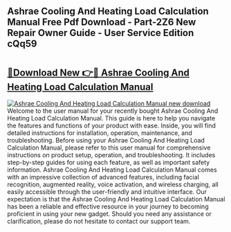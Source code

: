 ## Ashrae Cooling And Heating Load Calculation Manual Free Pdf Download - Part-2Z6 New Repair Owner Guide - User Service Edition cQq59

# <h2><a href="http://bc3284.oget.top/?id=Ashrae+Cooling+And+Heating+Load+Calculation+Manual">🔗Download New 👉🔴 Ashrae Cooling And Heating Load Calculation Manual</a></h2>

[![Ashrae Cooling And Heating Load Calculation Manual new download](https://i.imgur.com/5g1atiW.png)](http://bc3284.oget.top/?id=Ashrae+Cooling+And+Heating+Load+Calculation+Manual)
Welcome to the user manual for your recently bought Ashrae Cooling And Heating Load Calculation Manual. This guide is here to help you navigate the features and functions of your product with ease. Inside, you will find detailed instructions for installation, operation, maintenance, and troubleshooting. Before using your Ashrae Cooling And Heating Load Calculation Manual, please refer to this user manual for comprehensive instructions on product setup, operation, and troubleshooting. It includes step-by-step guides for using each feature, as well as important safety information. Ashrae Cooling And Heating Load Calculation Manual comes with an impressive collection of advanced features, including facial recognition, augmented reality, voice activation, and wireless charging, all easily accessible through the user-friendly and intuitive interface. Our expectation is that the Ashrae Cooling And Heating Load Calculation Manual has been a reliable and effective resource in your journey to becoming proficient in using your new gadget. Should you need any assistance or clarification, please do not hesitate to contact our support team.
